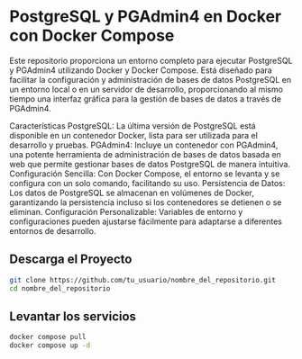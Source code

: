 # PostgreSQL y PGAdmin4 en Docker con Docker Compose
Este repositorio proporciona un entorno completo para ejecutar PostgreSQL y PGAdmin4 utilizando Docker y Docker Compose. Está diseñado para facilitar la configuración y administración de bases de datos PostgreSQL en un entorno local o en un servidor de desarrollo, proporcionando al mismo tiempo una interfaz gráfica para la gestión de bases de datos a través de PGAdmin4.

Características
PostgreSQL: La última versión de PostgreSQL está disponible en un contenedor Docker, lista para ser utilizada para el desarrollo y pruebas.
PGAdmin4: Incluye un contenedor con PGAdmin4, una potente herramienta de administración de bases de datos basada en web que permite gestionar bases de datos PostgreSQL de manera intuitiva.
Configuración Sencilla: Con Docker Compose, el entorno se levanta y se configura con un solo comando, facilitando su uso.
Persistencia de Datos: Los datos de PostgreSQL se almacenan en volúmenes de Docker, garantizando la persistencia incluso si los contenedores se detienen o se eliminan.
Configuración Personalizable: Variables de entorno y configuraciones pueden ajustarse fácilmente para adaptarse a diferentes entornos de desarrollo.

## Descarga el Proyecto
```bash
git clone https://github.com/tu_usuario/nombre_del_repositorio.git
cd nombre_del_repositorio
```
## Levantar los servicios
```bash
docker compose pull
docker compose up -d
```
